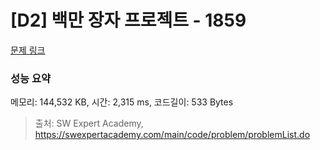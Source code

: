 # [D2] 백만 장자 프로젝트 - 1859 

[문제 링크](https://swexpertacademy.com/main/code/problem/problemDetail.do?contestProbId=AV5LrsUaDxcDFAXc) 

### 성능 요약

메모리: 144,532 KB, 시간: 2,315 ms, 코드길이: 533 Bytes



> 출처: SW Expert Academy, https://swexpertacademy.com/main/code/problem/problemList.do